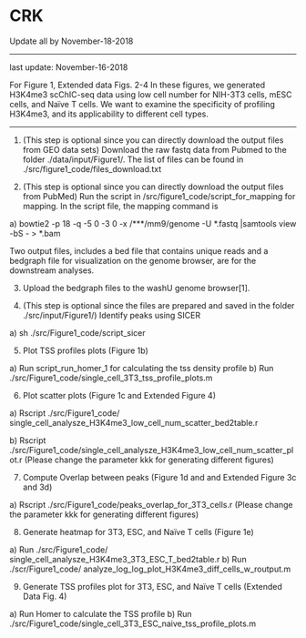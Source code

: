 # CRK


Update all by November-18-2018


-------------------------------------------------------------------

 last update: November-16-2018

 For Figure 1, Extended data Figs. 2-4
 In these figures, we generated H3K4me3 scChIC-seq data using low 
 cell number for NIH-3T3 cells, mESC cells, and Naïve T cells. We
 want to examine the specificity of profiling H3K4me3, and its 
 applicability to different cell types. 

-------------------------------------------------------------------


1) (This step is optional since you can directly download the output files from GEO data sets) Download the raw fastq data from Pubmed to the folder ./data/input/Figure1/. The list of files can be found in ./src/figure1_code/files_download.txt
	

2) (This step is optional since you can directly download the output files from PubMed) Run the script in /src/figure1_code/script_for_mapping for mapping. In the script file, the mapping command is 

a)	bowtie2 -p 18 -q -5 0 -3 0 -x /***/mm9/genome -U *.fastq |samtools view -bS - > *.bam	

Two output files, includes a bed file that contains unique reads and a bedgraph file for visualization on the genome browser, are for the downstream analyses.

3) Upload the bedgraph files to the washU genome browser[1].	 

4) (This step is optional since the files are prepared and saved in the folder ./src/input/Figure1/) Identify peaks using SICER

a)	sh ./src/Figure1_code/script_sicer
		

5) Plot TSS profiles plots (Figure 1b)

a)	Run script_run_homer_1 for calculating the tss density profile
b)	Run ./src/Figure1_code/single_cell_3T3_tss_profile_plots.m	

6) Plot scatter plots (Figure 1c and Extended Figure 4)

a)	Rscript ./src/Figure1_code/ single_cell_analysze_H3K4me3_low_cell_num_scatter_bed2table.r

b)	Rscript ./src/Figure1_code/single_cell_analysze_H3K4me3_low_cell_num_scatter_plot.r (Please change the parameter kkk for generating different figures)



7) Compute Overlap between peaks (Figure 1d and and Extended Figure 3c and 3d)
              
a)	Rscript ./src/Figure1_code/peaks_overlap_for_3T3_cells.r (Please change the parameter kkk for generating different figures)

8) Generate heatmap for 3T3, ESC, and Naïve T cells (Figure 1e)

a)	Run ./src/Figure1_code/ single_cell_analysze_H3K4me3_3T3_ESC_T_bed2table.r
b)	Run ./scr/Figure1_code/ analyze_log_log_plot_H3K4me3_diff_cells_w_routput.m

9) Generate TSS profiles plot for 3T3, ESC, and Naïve T cells	(Extended Data Fig. 4)

a) Run Homer to calculate the TSS profile
b) Run ./src/Figure1_code/single_cell_3T3_ESC_naive_tss_profile_plots.m

